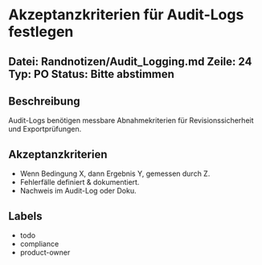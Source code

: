 # Akzeptanzkriterien für Audit-Logs festlegen
Datei: Randnotizen/Audit_Logging.md
Zeile: 24
Typ: PO
Status: Bitte abstimmen
---

## Beschreibung
Audit-Logs benötigen messbare Abnahmekriterien für Revisionssicherheit und Exportprüfungen.

## Akzeptanzkriterien
- Wenn Bedingung X, dann Ergebnis Y, gemessen durch Z.
- Fehlerfälle definiert & dokumentiert.
- Nachweis im Audit-Log oder Doku.

## Labels
- todo
- compliance
- product-owner
